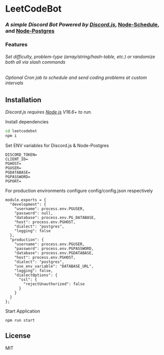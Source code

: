 # LeetCodeBot
### _A simple Discord Bot Powered by [Discord.js]_, [Node-Schedule], and [Node-Postgres]

### Features
###### Set difficulty, problem-type (array/string/hash-table, etc.) or randomize both all via slash commands
###### Optional Cron job to schedule and send coding problems at custom intervals



## Installation

_Discord.js requires [Node.js](https://nodejs.org/) V16.6+ to run._

Install dependencies

```sh
cd leetcodebot
npm i
```
Set ENV variables for Discord.js & Node-Postgres
```
DISCORD_TOKEN=
CLIENT_ID=
PGHOST=
PGUSER=
PGDATABASE=
PGPASSWORD=
PGPORT=
```
For production environments configure config/config.json respectively

```
module.exports = {
  "development": {
    "username": process.env.PGUSER,
    "password": null,
    "database": process.env.PG_DATABASE,
    "host": process.env.PGHOST,
    "dialect": "postgres",
    "logging": false
  },
  "production": {
    "username": process.env.PGUSER,
    "password": process.env.PGPASSWORD,
    "database": process.env.PGDATABASE,
    "host": process.env.PGHOST,
    "dialect": "postgres",
    "use_env_variable": "DATABASE_URL",
    "logging": false,
    "dialectOptions": {
      "ssl": {
        "rejectUnauthorized": false
      }
    }
  }
};
```

Start Application
```
npm run start
```

## License

MIT

[discord.js]: <https://www.npmjs.com/package/discord.js>
[node-schedule]: <https://www.npmjs.com/package/node-schedule>
[node-postgres]: <https://www.npmjs.com/package/pg>
   